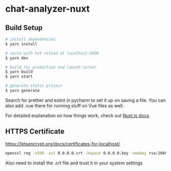 # chat-analyzer-nuxt

## Build Setup

```bash
# install dependencies
$ yarn install

# serve with hot reload at localhost:3000
$ yarn dev

# build for production and launch server
$ yarn build
$ yarn start

# generate static project
$ yarn generate
```

Search for prettier and eslint in pycharm to set it up on saving a file. 
You can also add .vue there for running stuff on Vue files as well.

For detailed explanation on how things work, check out [Nuxt.js docs](https://nuxtjs.org).

## HTTPS Certificate

https://letsencrypt.org/docs/certificates-for-localhost/
```bash
openssl req -x509 -out 0.0.0.0.crt -keyout 0.0.0.0.key -newkey rsa:2048 -nodes -sha256 -subj '/CN=localhost' -extensions EXT -config <( printf "[dn]\nCN=localhost\n[req]\ndistinguished_name = dn\n[EXT]\nsubjectAltName=DNS:localhost\nkeyUsage=digitalSignature\nextendedKeyUsage=serverAuth")
```
Also need to install the .crt file and trust it in your system settings
